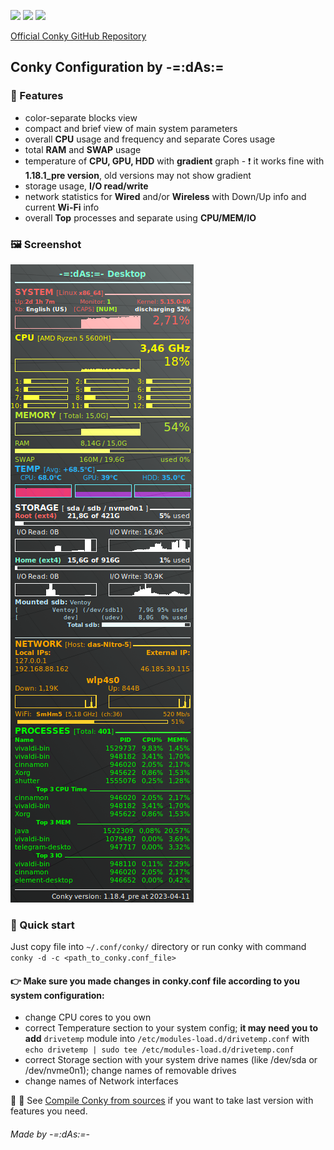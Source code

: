 ![](https://img.shields.io/badge/App-Conky-purple) ![](https://img.shields.io/badge/For-Linux-green) ![](https://img.shields.io/badge/File-Config-blue)

[Official Conky GitHub Repository](https://github.com/brndnmtthws/conky/)
## Conky Configuration by -=:dAs:=
### 📃 Features
- color-separate blocks view
- compact and brief view of main system parameters
- overall **CPU** usage and frequency and separate Cores usage
- total **RAM** and **SWAP** usage
- temperature of **CPU, GPU, HDD** with **gradient** graph - ❗ it works fine with **1.18.1_pre version**, old versions may not show gradient
- storage usage, **I/O read/write**
- network statistics for **Wired** and/or **Wireless** with Down/Up info and current **Wi-Fi** info
- overall **Top** processes and separate using **CPU/MEM/IO**
### 🖼 Screenshot
![Screenshot](files/conky_screen.png)
### 🚀 Quick start
Just copy file into `~/.conf/conky/` directory or run conky with command `conky -d -c <path_to_conky.conf_file>`

#### 👉 Make sure you made changes in conky.conf file according to you system configuration:
- change CPU cores to you own
- correct Temperature section to your system config; **it may need you to add** `drivetemp` module into `/etc/modules-load.d/drivetemp.conf` with `echo drivetemp | sudo tee /etc/modules-load.d/drivetemp.conf`
- correct Storage section with your system drive names (like /dev/sda or /dev/nvme0n1); change names of removable drives
- change names of Network interfaces

📕 💬 See [Compile Conky from sources](files/compile.md) if you want to take last version with features you need.

###### _Made by -=:dAs:=-_